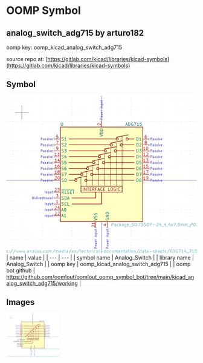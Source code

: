 # OOMP Symbol  
## analog_switch_adg715  by arturo182  
  
oomp key: oomp_kicad_analog_switch_adg715  
  
source repo at: [https://gitlab.com/kicad/libraries/kicad-symbols](https://gitlab.com/kicad/libraries/kicad-symbols)  
## Symbol  
  
[![working.png](working_600.png)](working.png)  
| name | value | 
| --- | --- | 
| symbol name | Analog_Switch | 
| library name | Analog_Switch | 
| oomp key | oomp_kicad_analog_switch_adg715 | 
| oomp bot github | https://github.com/oomlout/oomlout_oomp_symbol_bot/tree/main/kicad_analog_switch_adg715/working | 
## Images  
  
[![working.png](working_140.png)](working.png)  
